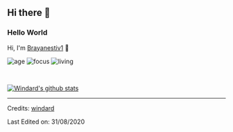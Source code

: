 ## Hi there 👋

### Hello World
Hi, I'm [Brayanestiv1](https://Brayanestiv1.com) 👋

![age](https://img.shields.io/badge/age-24-blue)
![focus](https://img.shields.io/badge/focus-backend-brightgreen)
![living](https://img.shields.io/badge/living-shanghai-3c9)


<br />

[![Windard's github stats](https://github-readme-stats.vercel.app/api?username=Brayanestiv1&show_icons=true)](https://github.com/Brayanestiv1)

----

Credits: [windard](https://github.com/Brayanestiv1)

Last Edited on: 31/08/2020
